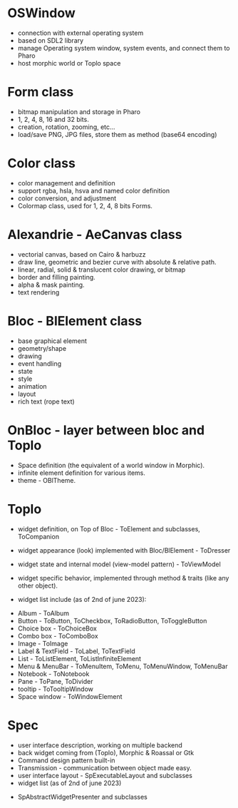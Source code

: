# OSWindow 
- connection with external operating system
- based on SDL2 library
- manage Operating system window, system events, and connect them to Pharo
- host morphic world or Toplo space

# Form class
- bitmap manipulation and storage in Pharo
- 1, 2, 4, 8, 16 and 32 bits.
- creation, rotation, zooming, etc...
- load/save PNG, JPG files, store them as method (base64 encoding) 

# Color class
- color management and definition
- support rgba, hsla, hsva and named color definition
- color conversion, and adjustment
- Colormap class, used for 1, 2, 4, 8 bits Forms.

# Alexandrie - AeCanvas class
- vectorial canvas, based on Cairo & harbuzz
- draw line, geometric and bezier curve with absolute & relative path.
- linear, radial, solid & translucent color drawing, or bitmap
- border and filling painting.
- alpha & mask painting.
- text rendering

# Bloc -  BlElement class
- base graphical element
- geometry/shape
- drawing
- event handling
- state
- style
- animation 
- layout
- rich text (rope text)

# OnBloc - layer between bloc and Toplo
- Space definition (the equivalent of a world window in Morphic).
- infinite element definition for various items.
- theme - OBlTheme.

# Toplo
- widget definition, on Top of Bloc - ToElement and subclasses, ToCompanion
- widget appearance (look) implemented with Bloc/BlElement - ToDresser
- widget state and internal model (view-model pattern) - ToViewModel
- widget specific behavior, implemented through method & traits (like any other object).

- widget list include (as of 2nd of june 2023):
 * Album - ToAlbum
 * Button - ToButton, ToCheckbox, ToRadioButton, ToToggleButton
 * Choice box - ToChoiceBox
 * Combo box - ToComboBox
 * Image - ToImage
 * Label & TextField - ToLabel, ToTextField
 * List - ToListElement, ToListInfiniteElement
 * Menu & MenuBar - ToMenuItem, ToMenu, ToMenuWindow, ToMenuBar
 * Notebook - ToNotebook
 * Pane - ToPane, ToDivider
 * tooltip - ToTooltipWindow
 * Space window - ToWindowElement


# Spec 
- user interface description, working on multiple backend
- back widget coming from (Toplo), Morphic & Roassal or Gtk
- Command design pattern built-in
- Transmission - communication between object made easy.
- user interface layout - SpExecutableLayout and subclasses
- widget list (as of 2nd of june 2023)
 * SpAbstractWidgetPresenter and subclasses
